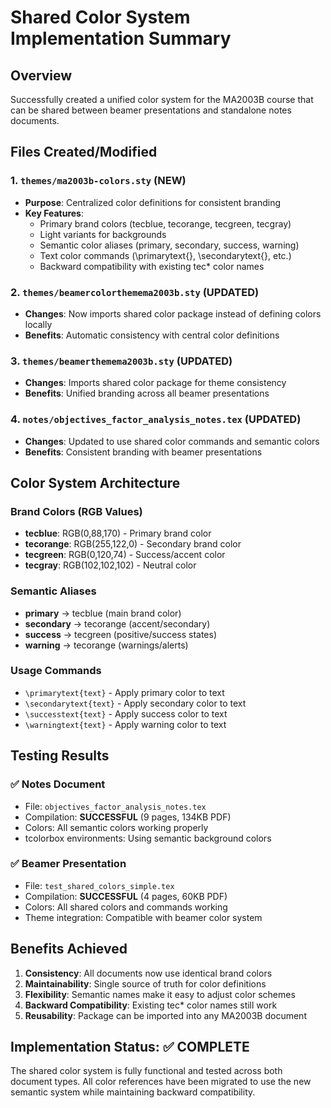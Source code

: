 # Shared Color System Implementation Summary

## Overview
Successfully created a unified color system for the MA2003B course that can be shared between beamer presentations and standalone notes documents.

## Files Created/Modified

### 1. `themes/ma2003b-colors.sty` (NEW)
- **Purpose**: Centralized color definitions for consistent branding
- **Key Features**:
  - Primary brand colors (tecblue, tecorange, tecgreen, tecgray)
  - Light variants for backgrounds  
  - Semantic color aliases (primary, secondary, success, warning)
  - Text color commands (\primarytext{}, \secondarytext{}, etc.)
  - Backward compatibility with existing tec* color names

### 2. `themes/beamercolorthemema2003b.sty` (UPDATED)
- **Changes**: Now imports shared color package instead of defining colors locally
- **Benefits**: Automatic consistency with central color definitions

### 3. `themes/beamerthemema2003b.sty` (UPDATED)  
- **Changes**: Imports shared color package for theme consistency
- **Benefits**: Unified branding across all beamer presentations

### 4. `notes/objectives_factor_analysis_notes.tex` (UPDATED)
- **Changes**: Updated to use shared color commands and semantic colors
- **Benefits**: Consistent branding with beamer presentations

## Color System Architecture

### Brand Colors (RGB Values)
- **tecblue**: RGB(0,88,170) - Primary brand color
- **tecorange**: RGB(255,122,0) - Secondary brand color  
- **tecgreen**: RGB(0,120,74) - Success/accent color
- **tecgray**: RGB(102,102,102) - Neutral color

### Semantic Aliases
- **primary** → tecblue (main brand color)
- **secondary** → tecorange (accent/secondary)
- **success** → tecgreen (positive/success states)
- **warning** → tecorange (warnings/alerts)

### Usage Commands
- `\primarytext{text}` - Apply primary color to text
- `\secondarytext{text}` - Apply secondary color to text
- `\successtext{text}` - Apply success color to text  
- `\warningtext{text}` - Apply warning color to text

## Testing Results

### ✅ Notes Document
- File: `objectives_factor_analysis_notes.tex`
- Compilation: **SUCCESSFUL** (9 pages, 134KB PDF)
- Colors: All semantic colors working properly
- tcolorbox environments: Using semantic background colors

### ✅ Beamer Presentation  
- File: `test_shared_colors_simple.tex`
- Compilation: **SUCCESSFUL** (4 pages, 60KB PDF)
- Colors: All shared colors and commands working
- Theme integration: Compatible with beamer color system

## Benefits Achieved

1. **Consistency**: All documents now use identical brand colors
2. **Maintainability**: Single source of truth for color definitions
3. **Flexibility**: Semantic names make it easy to adjust color schemes
4. **Backward Compatibility**: Existing tec* color names still work
5. **Reusability**: Package can be imported into any MA2003B document

## Implementation Status: ✅ COMPLETE

The shared color system is fully functional and tested across both document types. All color references have been migrated to use the new semantic system while maintaining backward compatibility.
